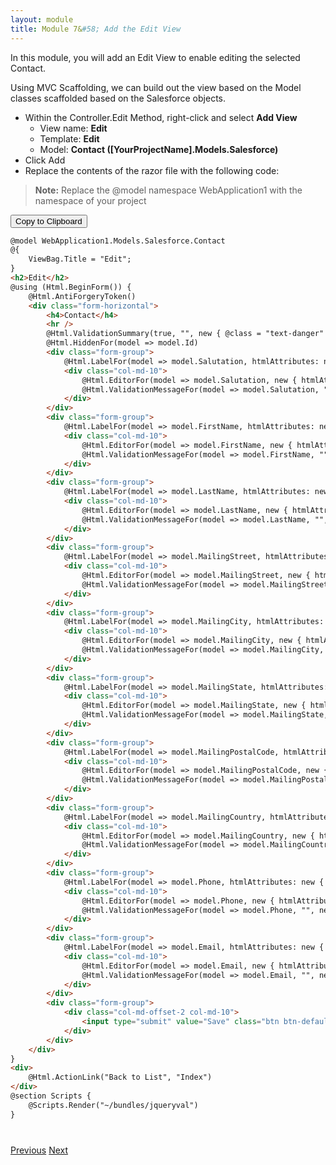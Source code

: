 ```yaml
---
layout: module
title: Module 7&#58; Add the Edit View
---
```


In this module, you will add an Edit View to enable editing the selected Contact.

Using MVC Scaffolding, we can build out the view based on the Model classes scaffolded based on the Salesforce objects.


- Within the Controller.Edit Method, right-click and select **Add View**
  - View name: **Edit**
  - Template: **Edit**
  - Model: **Contact ([YourProjectName].Models.Salesforce)**
- Click Add
- Replace the contents of the razor file with the following code:
> **Note:** Replace the @model namespace WebApplication1 with the namespace of your project


<button id="click2copy" data-clipboard-target="clipdata" data-text-type="code">Copy to Clipboard</button>


```html
@model WebApplication1.Models.Salesforce.Contact
@{
    ViewBag.Title = "Edit";
}
<h2>Edit</h2>
@using (Html.BeginForm()) {
    @Html.AntiForgeryToken()
    <div class="form-horizontal">
        <h4>Contact</h4>
        <hr />
        @Html.ValidationSummary(true, "", new { @class = "text-danger" })
        @Html.HiddenFor(model => model.Id)
        <div class="form-group">
            @Html.LabelFor(model => model.Salutation, htmlAttributes: new { @class = "control-label col-md-2" })
            <div class="col-md-10">
                @Html.EditorFor(model => model.Salutation, new { htmlAttributes = new { @class = "form-control" } })
                @Html.ValidationMessageFor(model => model.Salutation, "", new { @class = "text-danger" })
            </div>
        </div>
        <div class="form-group">
            @Html.LabelFor(model => model.FirstName, htmlAttributes: new { @class = "control-label col-md-2" })
            <div class="col-md-10">
                @Html.EditorFor(model => model.FirstName, new { htmlAttributes = new { @class = "form-control" } })
                @Html.ValidationMessageFor(model => model.FirstName, "", new { @class = "text-danger" })
            </div>
        </div>
        <div class="form-group">
            @Html.LabelFor(model => model.LastName, htmlAttributes: new { @class = "control-label col-md-2" })
            <div class="col-md-10">
                @Html.EditorFor(model => model.LastName, new { htmlAttributes = new { @class = "form-control" } })
                @Html.ValidationMessageFor(model => model.LastName, "", new { @class = "text-danger" })
            </div>
        </div>
        <div class="form-group">
            @Html.LabelFor(model => model.MailingStreet, htmlAttributes: new { @class = "control-label col-md-2" })
            <div class="col-md-10">
                @Html.EditorFor(model => model.MailingStreet, new { htmlAttributes = new { @class = "form-control" } })
                @Html.ValidationMessageFor(model => model.MailingStreet, "", new { @class = "text-danger" })
            </div>
        </div>
        <div class="form-group">
            @Html.LabelFor(model => model.MailingCity, htmlAttributes: new { @class = "control-label col-md-2" })
            <div class="col-md-10">
                @Html.EditorFor(model => model.MailingCity, new { htmlAttributes = new { @class = "form-control" } })
                @Html.ValidationMessageFor(model => model.MailingCity, "", new { @class = "text-danger" })
            </div>
        </div>
        <div class="form-group">
            @Html.LabelFor(model => model.MailingState, htmlAttributes: new { @class = "control-label col-md-2" })
            <div class="col-md-10">
                @Html.EditorFor(model => model.MailingState, new { htmlAttributes = new { @class = "form-control" } })
                @Html.ValidationMessageFor(model => model.MailingState, "", new { @class = "text-danger" })
            </div>
        </div>
        <div class="form-group">
            @Html.LabelFor(model => model.MailingPostalCode, htmlAttributes: new { @class = "control-label col-md-2" })
            <div class="col-md-10">
                @Html.EditorFor(model => model.MailingPostalCode, new { htmlAttributes = new { @class = "form-control" } })
                @Html.ValidationMessageFor(model => model.MailingPostalCode, "", new { @class = "text-danger" })
            </div>
        </div>
        <div class="form-group">
            @Html.LabelFor(model => model.MailingCountry, htmlAttributes: new { @class = "control-label col-md-2" })
            <div class="col-md-10">
                @Html.EditorFor(model => model.MailingCountry, new { htmlAttributes = new { @class = "form-control" } })
                @Html.ValidationMessageFor(model => model.MailingCountry, "", new { @class = "text-danger" })
            </div>
        </div>
        <div class="form-group">
            @Html.LabelFor(model => model.Phone, htmlAttributes: new { @class = "control-label col-md-2" })
            <div class="col-md-10">
                @Html.EditorFor(model => model.Phone, new { htmlAttributes = new { @class = "form-control" } })
                @Html.ValidationMessageFor(model => model.Phone, "", new { @class = "text-danger" })
            </div>
        </div>
        <div class="form-group">
            @Html.LabelFor(model => model.Email, htmlAttributes: new { @class = "control-label col-md-2" })
            <div class="col-md-10">
                @Html.EditorFor(model => model.Email, new { htmlAttributes = new { @class = "form-control" } })
                @Html.ValidationMessageFor(model => model.Email, "", new { @class = "text-danger" })
            </div>
        </div>
        <div class="form-group">
            <div class="col-md-offset-2 col-md-10">
                <input type="submit" value="Save" class="btn btn-default" />
            </div>
        </div>
    </div>
}
<div>
    @Html.ActionLink("Back to List", "Index")
</div>
@section Scripts {
    @Scripts.Render("~/bundles/jqueryval")
}
```


<div style="display: none;" id="clipdata">
@model WebApplication1.Models.Salesforce.Contact
@{
    ViewBag.Title = "Edit";
}
<span class="kwrd">&lt;</span><span class="html">h2</span><span class="kwrd">&gt;</span>Edit<span class="kwrd">&lt;/</span><span class="html">h2</span><span class="kwrd">&gt;</span>
@using (Html.BeginForm()) {
    @Html.AntiForgeryToken()
    <span class="kwrd">&lt;</span><span class="html">div</span> <span class="attr">class</span><span class="kwrd">="form-horizontal"</span><span class="kwrd">&gt;</span>
        <span class="kwrd">&lt;</span><span class="html">h4</span><span class="kwrd">&gt;</span>Contact<span class="kwrd">&lt;/</span><span class="html">h4</span><span class="kwrd">&gt;</span>
        <span class="kwrd">&lt;</span><span class="html">hr</span> <span class="kwrd">/&gt;</span>
        @Html.ValidationSummary(true, "", new { @class = "text-danger" })
        @Html.HiddenFor(model =<span class="kwrd">&gt;</span> model.Id)
        <span class="kwrd">&lt;</span><span class="html">div</span> <span class="attr">class</span><span class="kwrd">="form-group"</span><span class="kwrd">&gt;</span>
            @Html.LabelFor(model =<span class="kwrd">&gt;</span> model.Salutation, htmlAttributes: new { @class = "control-label col-md-2" })
            <span class="kwrd">&lt;</span><span class="html">div</span> <span class="attr">class</span><span class="kwrd">="col-md-10"</span><span class="kwrd">&gt;</span>
                @Html.EditorFor(model =<span class="kwrd">&gt;</span> model.Salutation, new { htmlAttributes = new { @class = "form-control" } })
                @Html.ValidationMessageFor(model =<span class="kwrd">&gt;</span> model.Salutation, "", new { @class = "text-danger" })
            <span class="kwrd">&lt;/</span><span class="html">div</span><span class="kwrd">&gt;</span>
        <span class="kwrd">&lt;/</span><span class="html">div</span><span class="kwrd">&gt;</span>
        <span class="kwrd">&lt;</span><span class="html">div</span> <span class="attr">class</span><span class="kwrd">="form-group"</span><span class="kwrd">&gt;</span>
            @Html.LabelFor(model =<span class="kwrd">&gt;</span> model.FirstName, htmlAttributes: new { @class = "control-label col-md-2" })
            <span class="kwrd">&lt;</span><span class="html">div</span> <span class="attr">class</span><span class="kwrd">="col-md-10"</span><span class="kwrd">&gt;</span>
                @Html.EditorFor(model =<span class="kwrd">&gt;</span> model.FirstName, new { htmlAttributes = new { @class = "form-control" } })
                @Html.ValidationMessageFor(model =<span class="kwrd">&gt;</span> model.FirstName, "", new { @class = "text-danger" })
            <span class="kwrd">&lt;/</span><span class="html">div</span><span class="kwrd">&gt;</span>
        <span class="kwrd">&lt;/</span><span class="html">div</span><span class="kwrd">&gt;</span>
        <span class="kwrd">&lt;</span><span class="html">div</span> <span class="attr">class</span><span class="kwrd">="form-group"</span><span class="kwrd">&gt;</span>
            @Html.LabelFor(model =<span class="kwrd">&gt;</span> model.LastName, htmlAttributes: new { @class = "control-label col-md-2" })
            <span class="kwrd">&lt;</span><span class="html">div</span> <span class="attr">class</span><span class="kwrd">="col-md-10"</span><span class="kwrd">&gt;</span>
                @Html.EditorFor(model =<span class="kwrd">&gt;</span> model.LastName, new { htmlAttributes = new { @class = "form-control" } })
                @Html.ValidationMessageFor(model =<span class="kwrd">&gt;</span> model.LastName, "", new { @class = "text-danger" })
            <span class="kwrd">&lt;/</span><span class="html">div</span><span class="kwrd">&gt;</span>
        <span class="kwrd">&lt;/</span><span class="html">div</span><span class="kwrd">&gt;</span>
        <span class="kwrd">&lt;</span><span class="html">div</span> <span class="attr">class</span><span class="kwrd">="form-group"</span><span class="kwrd">&gt;</span>
            @Html.LabelFor(model =<span class="kwrd">&gt;</span> model.MailingStreet, htmlAttributes: new { @class = "control-label col-md-2" })
            <span class="kwrd">&lt;</span><span class="html">div</span> <span class="attr">class</span><span class="kwrd">="col-md-10"</span><span class="kwrd">&gt;</span>
                @Html.EditorFor(model =<span class="kwrd">&gt;</span> model.MailingStreet, new { htmlAttributes = new { @class = "form-control" } })
                @Html.ValidationMessageFor(model =<span class="kwrd">&gt;</span> model.MailingStreet, "", new { @class = "text-danger" })
            <span class="kwrd">&lt;/</span><span class="html">div</span><span class="kwrd">&gt;</span>
        <span class="kwrd">&lt;/</span><span class="html">div</span><span class="kwrd">&gt;</span>
        <span class="kwrd">&lt;</span><span class="html">div</span> <span class="attr">class</span><span class="kwrd">="form-group"</span><span class="kwrd">&gt;</span>
            @Html.LabelFor(model =<span class="kwrd">&gt;</span> model.MailingCity, htmlAttributes: new { @class = "control-label col-md-2" })
            <span class="kwrd">&lt;</span><span class="html">div</span> <span class="attr">class</span><span class="kwrd">="col-md-10"</span><span class="kwrd">&gt;</span>
                @Html.EditorFor(model =<span class="kwrd">&gt;</span> model.MailingCity, new { htmlAttributes = new { @class = "form-control" } })
                @Html.ValidationMessageFor(model =<span class="kwrd">&gt;</span> model.MailingCity, "", new { @class = "text-danger" })
            <span class="kwrd">&lt;/</span><span class="html">div</span><span class="kwrd">&gt;</span>
        <span class="kwrd">&lt;/</span><span class="html">div</span><span class="kwrd">&gt;</span>
        <span class="kwrd">&lt;</span><span class="html">div</span> <span class="attr">class</span><span class="kwrd">="form-group"</span><span class="kwrd">&gt;</span>
            @Html.LabelFor(model =<span class="kwrd">&gt;</span> model.MailingState, htmlAttributes: new { @class = "control-label col-md-2" })
            <span class="kwrd">&lt;</span><span class="html">div</span> <span class="attr">class</span><span class="kwrd">="col-md-10"</span><span class="kwrd">&gt;</span>
                @Html.EditorFor(model =<span class="kwrd">&gt;</span> model.MailingState, new { htmlAttributes = new { @class = "form-control" } })
                @Html.ValidationMessageFor(model =<span class="kwrd">&gt;</span> model.MailingState, "", new { @class = "text-danger" })
            <span class="kwrd">&lt;/</span><span class="html">div</span><span class="kwrd">&gt;</span>
        <span class="kwrd">&lt;/</span><span class="html">div</span><span class="kwrd">&gt;</span>
        <span class="kwrd">&lt;</span><span class="html">div</span> <span class="attr">class</span><span class="kwrd">="form-group"</span><span class="kwrd">&gt;</span>
            @Html.LabelFor(model =<span class="kwrd">&gt;</span> model.MailingPostalCode, htmlAttributes: new { @class = "control-label col-md-2" })
            <span class="kwrd">&lt;</span><span class="html">div</span> <span class="attr">class</span><span class="kwrd">="col-md-10"</span><span class="kwrd">&gt;</span>
                @Html.EditorFor(model =<span class="kwrd">&gt;</span> model.MailingPostalCode, new { htmlAttributes = new { @class = "form-control" } })
                @Html.ValidationMessageFor(model =<span class="kwrd">&gt;</span> model.MailingPostalCode, "", new { @class = "text-danger" })
            <span class="kwrd">&lt;/</span><span class="html">div</span><span class="kwrd">&gt;</span>
        <span class="kwrd">&lt;/</span><span class="html">div</span><span class="kwrd">&gt;</span>
        <span class="kwrd">&lt;</span><span class="html">div</span> <span class="attr">class</span><span class="kwrd">="form-group"</span><span class="kwrd">&gt;</span>
            @Html.LabelFor(model =<span class="kwrd">&gt;</span> model.MailingCountry, htmlAttributes: new { @class = "control-label col-md-2" })
            <span class="kwrd">&lt;</span><span class="html">div</span> <span class="attr">class</span><span class="kwrd">="col-md-10"</span><span class="kwrd">&gt;</span>
                @Html.EditorFor(model =<span class="kwrd">&gt;</span> model.MailingCountry, new { htmlAttributes = new { @class = "form-control" } })
                @Html.ValidationMessageFor(model =<span class="kwrd">&gt;</span> model.MailingCountry, "", new { @class = "text-danger" })
            <span class="kwrd">&lt;/</span><span class="html">div</span><span class="kwrd">&gt;</span>
        <span class="kwrd">&lt;/</span><span class="html">div</span><span class="kwrd">&gt;</span>
        <span class="kwrd">&lt;</span><span class="html">div</span> <span class="attr">class</span><span class="kwrd">="form-group"</span><span class="kwrd">&gt;</span>
            @Html.LabelFor(model =<span class="kwrd">&gt;</span> model.Phone, htmlAttributes: new { @class = "control-label col-md-2" })
            <span class="kwrd">&lt;</span><span class="html">div</span> <span class="attr">class</span><span class="kwrd">="col-md-10"</span><span class="kwrd">&gt;</span>
                @Html.EditorFor(model =<span class="kwrd">&gt;</span> model.Phone, new { htmlAttributes = new { @class = "form-control" } })
                @Html.ValidationMessageFor(model =<span class="kwrd">&gt;</span> model.Phone, "", new { @class = "text-danger" })
            <span class="kwrd">&lt;/</span><span class="html">div</span><span class="kwrd">&gt;</span>
        <span class="kwrd">&lt;/</span><span class="html">div</span><span class="kwrd">&gt;</span>
        <span class="kwrd">&lt;</span><span class="html">div</span> <span class="attr">class</span><span class="kwrd">="form-group"</span><span class="kwrd">&gt;</span>
            @Html.LabelFor(model =<span class="kwrd">&gt;</span> model.Email, htmlAttributes: new { @class = "control-label col-md-2" })
            <span class="kwrd">&lt;</span><span class="html">div</span> <span class="attr">class</span><span class="kwrd">="col-md-10"</span><span class="kwrd">&gt;</span>
                @Html.EditorFor(model =<span class="kwrd">&gt;</span> model.Email, new { htmlAttributes = new { @class = "form-control" } })
                @Html.ValidationMessageFor(model =<span class="kwrd">&gt;</span> model.Email, "", new { @class = "text-danger" })
            <span class="kwrd">&lt;/</span><span class="html">div</span><span class="kwrd">&gt;</span>
        <span class="kwrd">&lt;/</span><span class="html">div</span><span class="kwrd">&gt;</span>
        <span class="kwrd">&lt;</span><span class="html">div</span> <span class="attr">class</span><span class="kwrd">="form-group"</span><span class="kwrd">&gt;</span>
            <span class="kwrd">&lt;</span><span class="html">div</span> <span class="attr">class</span><span class="kwrd">="col-md-offset-2 col-md-10"</span><span class="kwrd">&gt;</span>
                <span class="kwrd">&lt;</span><span class="html">input</span> <span class="attr">type</span><span class="kwrd">="submit"</span> <span class="attr">value</span><span class="kwrd">="Save"</span> <span class="attr">class</span><span class="kwrd">="btn btn-default"</span> <span class="kwrd">/&gt;</span>
            <span class="kwrd">&lt;/</span><span class="html">div</span><span class="kwrd">&gt;</span>
        <span class="kwrd">&lt;/</span><span class="html">div</span><span class="kwrd">&gt;</span>
    <span class="kwrd">&lt;/</span><span class="html">div</span><span class="kwrd">&gt;</span>
}
<span class="kwrd">&lt;</span><span class="html">div</span><span class="kwrd">&gt;</span>
    @Html.ActionLink("Back to List", "Index")
<span class="kwrd">&lt;/</span><span class="html">div</span><span class="kwrd">&gt;</span>
@section Scripts {
    @Scripts.Render("~/bundles/jqueryval")
}
</div>



<div class="row" style="margin-top:40px;">
<div class="col-sm-12">
<a href="detail-view.html" class="btn btn-default"><i class="glyphicon glyphicon-chevron-left"></i> Previous</a>
<a href="delete-view.html" class="btn btn-default pull-right">Next <i class="glyphicon glyphicon-chevron-right"></i></a>
</div>
</div>
